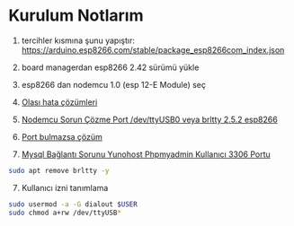 # Kurulum Notlarım

1. tercihler kısmına şunu yapıştır: https://arduino.esp8266.com/stable/package_esp8266com_index.json
2. board managerdan esp8266 2.42 sürümü yükle
3. esp8266 dan nodemcu 1.0 (esp 12-E Module) seç
4. [Olası hata çözümleri ](https://chatgpt.com/share/674c1a6b-f728-8008-bd3b-b47075cb05d4)
5. [Nodemcu Sorun Çözme Port /dev/ttyUSB0 veya brltty 2.5.2 esp8266 ](https://github.com/esp8266/source-code-examples/issues/26)

6. [Port bulmazsa çözüm ](https://github.com/OsmanKAYI/full-stack-roadmap/tree/main/hobbies/arduino)

7. [Mysql Bağlantı Sorunu Yunohost Phpmyadmin Kullanıcı 3306 Portu ](https://chatgpt.com/share/674d5b93-f3d0-8008-9ffc-3b2d7818ef56)

```bash
sudo apt remove brltty -y
```

7. Kullanıcı izni tanımlama

```bash
sudo usermod -a -G dialout $USER
sudo chmod a+rw /dev/ttyUSB*

```
